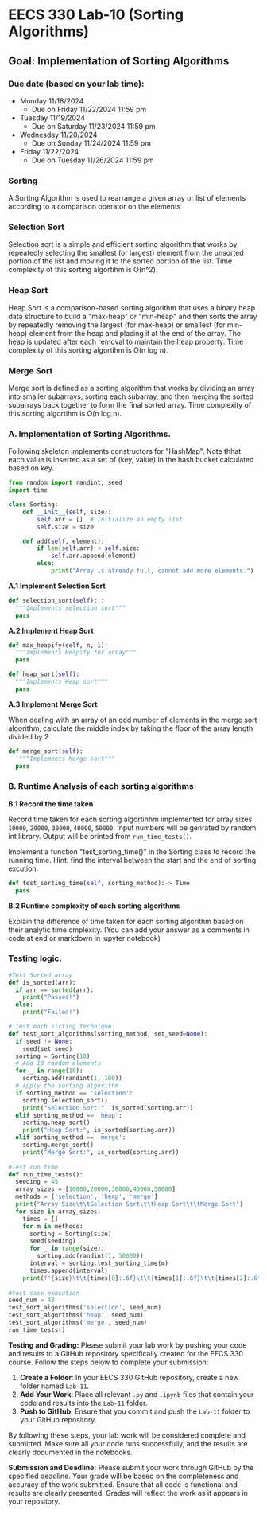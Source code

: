 # EECS 330 Lab-10 (Sorting Algorithms)


## Goal: Implementation of Sorting Algorithms

### Due date (based on your lab time):
- Monday 11/18/2024
  - Due on Friday 11/22/2024 11:59 pm
- Tuesday 11/19/2024
  - Due on Saturday 11/23/2024 11:59 pm
- Wednesday 11/20/2024
  - Due on Sunday 11/24/2024 11:59 pm
- Friday 11/22/2024
  - Due on Tuesday 11/26/2024 11:59 pm

### Sorting 
A Sorting Algorithm is used to rearrange a given array or list of elements according to a comparison operator on the elements

### Selection Sort
Selection sort is a simple and efficient sorting algorithm that works by repeatedly selecting the smallest (or largest) element from the unsorted portion of the list and moving it to the sorted portion of the list. Time complexity of this sorting algortihm is O(n^2).

### Heap Sort
Heap Sort is a comparison-based sorting algorithm that uses a binary heap data structure to build a "max-heap" or "min-heap" and then sorts the array by repeatedly removing the largest (for max-heap) or smallest (for min-heap) element from the heap and placing it at the end of the array. The heap is updated after each removal to maintain the heap property. Time complexity of this sorting algortihm is  O(n log n).

### Merge Sort
Merge sort is defined as a sorting algorithm that works by dividing an array into smaller subarrays, sorting each subarray, and then merging the sorted subarrays back together to form the final sorted array. Time complexity of this sorting algortihm is  O(n log n).

### A. Implementation of Sorting Algorithms.

Following skeleton implements constructors for "HashMap". Note thhat each value is inserted as a set of (key, value) in the hash bucket calculated based on key.

```Python
from random import randint, seed
import time

class Sorting:
    def __init__(self, size):
        self.arr = []  # Initialize an empty list
        self.size = size

    def add(self, element):
        if len(self.arr) < self.size:
            self.arr.append(element)
        else:
            print("Array is already full, cannot add more elements.")
```
**A.1 Implement Selection Sort**

```Python
def selection_sort(self): :
  """Implements selection sort"""
  pass
```

**A.2 Implement Heap Sort**
```Python
def max_heapify(self, n, i):
  """Implements Heapify for array"""
  pass
```
```Python
def heap_sort(self):
  """Implements Heap sort"""
  pass
```
**A.3 Implement Merge Sort**

When dealing with an array of an odd number of elements in the merge sort algorithm, calculate the middle index by taking the floor of the array length divided by 2
```Python
def merge_sort(self):
   """Implements Merge sort"""
  pass
```

### B. Runtime Analysis of each sorting algorithms
**B.1 Record the time taken**

Record time taken for each sorting algortihhm implemented for array sizes `10000`, `20000`, `30000`, `40000`, `50000`. Input numbers will be genrated by random int library. Output will be printed from `run_time_tests()`.

Implement a function "test_sorting_time()" in the Sorting class to record the running time. Hint: find the interval between the start and the end of sorting excution.
```Python
def test_sorting_time(self, sorting_method):-> Time
  pass
```
**B.2 Runtime complexity of each sorting algorithms**

Explain the difference of time taken for each sorting algorithm based on their analytic time cmplexity. (You can add your answer as a comments in code at end or markdown in jupyter notebook)

### Testing logic.

```Python
#Test Sorted array
def is_sorted(arr):
  if arr == sorted(arr):
    print("Passed!")
  else:
    print("Failed!")

# Test each sirting technique
def test_sort_algorithms(sorting_method, set_seed=None):
  if seed != None:
    seed(set_seed)
  sorting = Sorting(10)
  # Add 10 random elements
  for _ in range(10):
    sorting.add(randint(1, 100))
  # Apply the sorting algorithm
  if sorting_method == 'selection':
    sorting.selection_sort()
    print("Selection Sort:", is_sorted(sorting.arr))
  elif sorting_method == 'heap':
    sorting.heap_sort()
    print("Heap Sort:", is_sorted(sorting.arr))
  elif sorting_method == 'merge':
    sorting.merge_sort()
    print("Merge Sort:", is_sorted(sorting.arr))
        
#Test run time
def run_time_tests():
  seeding = 45
  array_sizes = [10000,20000,30000,40000,50000]
  methods = ['selection', 'heap', 'merge']
  print("Array Size\t\tSelection Sort\t\tHeap Sort\t\tMerge Sort")
  for size in array_sizes: 
    times = []
    for m in methods:
      sorting = Sorting(size)
      seed(seeding)
      for _ in range(size):
        sorting.add(randint(1, 50000))
      interval = sorting.test_sorting_time(m)
      times.append(interval)
    print(f"{size}\t\t{times[0]:.6f}\t\t{times[1]:.6f}\t\t{times[2]:.6f}")
        
#test case execution
seed_num = 43   
test_sort_algorithms('selection', seed_num)
test_sort_algorithms('heap', seed_num)
test_sort_algorithms('merge', seed_num)
run_time_tests()
```

**Testing and Grading:** 
Please submit your lab work by pushing your code and results to a GitHub repository specifically created for the EECS 330 course. Follow the steps below to complete your submission:

1. **Create a Folder**: In your EECS 330 GitHub repository, create a new folder named `Lab-11`.
2. **Add Your Work**: Place all relevant `.py` and `.ipynb` files that contain your code and results into the `Lab-11` folder.
3. **Push to GitHub**: Ensure that you commit and push the `Lab-11` folder to your GitHub repository.

By following these steps, your lab work will be considered complete and submitted. Make sure all your code runs successfully, and the results are clearly documented in the notebooks.

**Submission and Deadline:** Please submit your work through GitHub by the specified deadline. Your grade will be based on the completeness and accuracy of the work submitted. Ensure that all code is functional and results are clearly presented. Grades will reflect the work as it appears in your repository.
